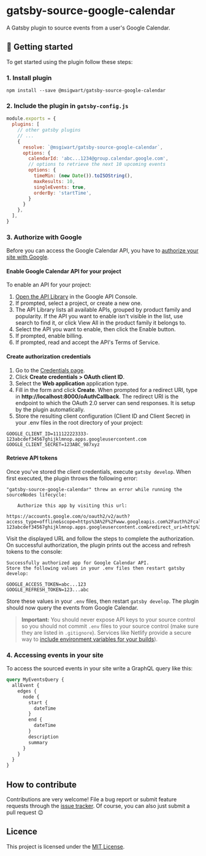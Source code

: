 # gatsby-source-google-calendar

A Gatsby plugin to source events from a user's Google Calendar. 

## 🚀 Getting started

To get started using the plugin follow these steps:

### 1. Install plugin

```shell
npm install --save @msigwart/gatsby-source-google-calendar
```

### 2. Include the plugin in `gatsby-config.js`

```javascript
module.exports = {
  plugins: [
    // other gatsby plugins
    // ...
    {
      resolve: `@msgiwart/gatsby-source-google-calendar`,
      options: {
        calendarId: 'abc...1234@group.calendar.google.com',
        // options to retrieve the next 10 upcoming events
        options: {
          timeMin: (new Date()).toISOString(),
          maxResults: 10,
          singleEvents: true,
          orderBy: 'startTime',
        }
      }
    },
  ],
}
```

### 3. Authorize with Google

Before you can access the Google Calendar API, you have to 
[authorize your site with Google](https://developers.google.com/identity/protocols/oauth2/web-server).

#### Enable Google Calendar API for your project
To enable an API for your project:

1. [Open the API Library](https://console.developers.google.com/apis/library) in the Google API Console.
2. If prompted, select a project, or create a new one.
3. The API Library lists all available APIs, grouped by product family and popularity. If the API you want to enable isn't visible in the list, use search to find it, or click View All in the product family it belongs to.
4. Select the API you want to enable, then click the Enable button.
5. If prompted, enable billing.
6. If prompted, read and accept the API's Terms of Service.

#### Create authorization credentials
1. Go to the [Credentials page](https://console.developers.google.com/apis/credentials).
2. Click **Create credentials > OAuth client ID**.
3. Select the **Web application** application type.
4. Fill in the form and click **Create**. 
When prompted for a redirect URI, type in **ht<span>tp://</span>localhost:8000/oAuthCallback**.
The redirect URI is the endpoint to which the OAuth 2.0 server can send responses.
It is setup by the plugin automatically.
5. Store the resulting client configuration (Client ID and Client Secret) in your .env files in the 
root directory of your project:

```text
GOOGLE_CLIENT_ID=111122223333-123abcdef34567ghijklmnop.apps.googleusercontent.com
GOOGLE_CLIENT_SECRET=123ABC_987xyz
```

#### Retrieve API tokens
Once you've stored the client credentials, execute `gatsby develop`. 
When first executed, the plugin throws the following error:

```text
"gatsby-source-google-calendar" threw an error while running the sourceNodes lifecycle:

    Authorize this app by visiting this url:

https://accounts.google.com/o/oauth2/v2/auth?access_type=offline&scope=https%3A%2F%2Fwww.googleapis.com%2Fauth%2Fcalendar.readonly&response_type=code&client_id=111122223333-123abcdef34567ghijklmnop.apps.googleusercontent.com&redirect_uri=http%3A%2F%2Flocalhost%3A8000%2FoAuthCallback
```

Visit the displayed URL and follow the steps to complete the authorization.
On successful authorization, the plugin prints out the access and refresh tokens to the console:

```text
Successfully authorized app for Google Calendar API.
Store the following values in your .env files then restart gatsby develop:

GOOGLE_ACCESS_TOKEN=abc...123
GOOGLE_REFRESH_TOKEN=123...abc
```

Store these values in your `.env` files, then restart `gatsby develop`.
The plugin should now query the events from Google Calendar.

> **Important:** You should never expose API keys to your source control
> so you should not commit `.env` files to your source control 
> (make sure they are listed in `.gitignore`). 
> Services like Netlify provide a secure way to [include environment variables
> for your builds](https://www.netlify.com/docs/continuous-deployment/#build-environment-variables)).

### 4. Accessing events in your site
To access the sourced events in your site write a GraphQL query like this:
```graphql
query MyEventsQuery {
  allEvent {
    edges {
      node {
        start {
          dateTime
        }
        end {
          dateTime
        }
        description
        summary
      }
    }
  }
}
```

## How to contribute
Contributions are very welcome!
File a bug report or submit feature requests through the [issue tracker](https://github.com/msigwart/gatsby-source-google-calendar/issues). 
Of course, you can also just submit a pull request 😉

## Licence
This project is licensed under the [MIT License](LICENSE).
